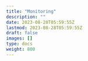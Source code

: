 ```yaml
---
title: "Monitoring"
description: ""
date: 2023-08-28T05:59:55Z
lastmod: 2023-08-28T05:59:55Z
draft: false
images: []
type: docs
weight: 800
---
```

